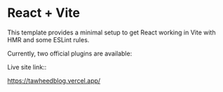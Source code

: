# React + Vite

This template provides a minimal setup to get React working in Vite with HMR and some ESLint rules.

Currently, two official plugins are available:

Live site link::

https://tawheedblog.vercel.app/
